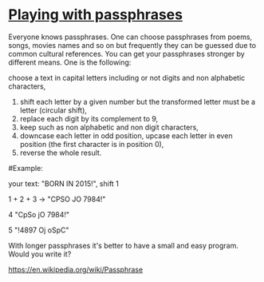 # [Playing with passphrases](https://www.codewars.com/kata/playing-with-passphrases "https://www.codewars.com/kata/559536379512a64472000053")

Everyone knows passphrases. One can choose passphrases from poems, songs, movies names and so on but frequently
they can be guessed due to common cultural references.
You can get your passphrases stronger by different means. One is the following:

choose a text in capital letters including or not digits and non alphabetic characters,
 
1. shift each letter by a given number but the transformed letter must be a letter (circular shift), 
2. replace each digit by its complement to 9, 
3. keep such as non alphabetic and non digit characters, 
4. downcase each letter in odd position, upcase each letter in even position (the first character is in position 0), 
5. reverse the whole result.

#Example:

your text: "BORN IN 2015!", shift 1

1 + 2 + 3 -> "CPSO JO 7984!"

4 "CpSo jO 7984!"

5 "!4897 Oj oSpC"

With longer passphrases it's better to have a small and easy program.
Would you write it?

https://en.wikipedia.org/wiki/Passphrase